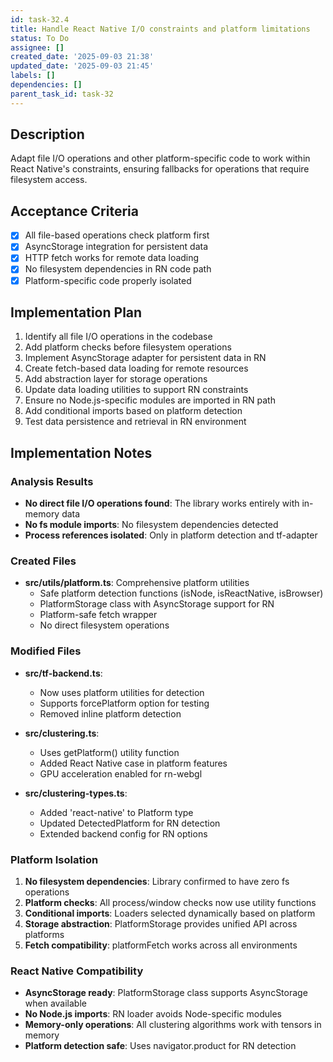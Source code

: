 ```yaml
---
id: task-32.4
title: Handle React Native I/O constraints and platform limitations
status: To Do
assignee: []
created_date: '2025-09-03 21:38'
updated_date: '2025-09-03 21:45'
labels: []
dependencies: []
parent_task_id: task-32
---
```


## Description

Adapt file I/O operations and other platform-specific code to work within React Native's constraints, ensuring fallbacks for operations that require filesystem access.

## Acceptance Criteria

- [x] All file-based operations check platform first
- [x] AsyncStorage integration for persistent data
- [x] HTTP fetch works for remote data loading
- [x] No filesystem dependencies in RN code path
- [x] Platform-specific code properly isolated

## Implementation Plan

1. Identify all file I/O operations in the codebase
2. Add platform checks before filesystem operations
3. Implement AsyncStorage adapter for persistent data in RN
4. Create fetch-based data loading for remote resources
5. Add abstraction layer for storage operations
6. Update data loading utilities to support RN constraints
7. Ensure no Node.js-specific modules are imported in RN path
8. Add conditional imports based on platform detection
9. Test data persistence and retrieval in RN environment

## Implementation Notes

### Analysis Results
- **No direct file I/O operations found**: The library works entirely with in-memory data
- **No fs module imports**: No filesystem dependencies detected
- **Process references isolated**: Only in platform detection and tf-adapter

### Created Files
- **src/utils/platform.ts**: Comprehensive platform utilities
  - Safe platform detection functions (isNode, isReactNative, isBrowser)
  - PlatformStorage class with AsyncStorage support for RN
  - Platform-safe fetch wrapper
  - No direct filesystem operations

### Modified Files
- **src/tf-backend.ts**: 
  - Now uses platform utilities for detection
  - Supports forcePlatform option for testing
  - Removed inline platform detection

- **src/clustering.ts**:
  - Uses getPlatform() utility function
  - Added React Native case in platform features
  - GPU acceleration enabled for rn-webgl

- **src/clustering-types.ts**:
  - Added 'react-native' to Platform type
  - Updated DetectedPlatform for RN detection
  - Extended backend config for RN options

### Platform Isolation
1. **No filesystem dependencies**: Library confirmed to have zero fs operations
2. **Platform checks**: All process/window checks now use utility functions
3. **Conditional imports**: Loaders selected dynamically based on platform
4. **Storage abstraction**: PlatformStorage provides unified API across platforms
5. **Fetch compatibility**: platformFetch works across all environments

### React Native Compatibility
- **AsyncStorage ready**: PlatformStorage class supports AsyncStorage when available
- **No Node.js imports**: RN loader avoids Node-specific modules
- **Memory-only operations**: All clustering algorithms work with tensors in memory
- **Platform detection safe**: Uses navigator.product for RN detection
